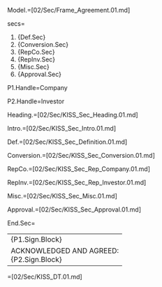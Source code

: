 Model.=[02/Sec/Frame_Agreement.01.md]

secs=<ol><li>{Def.Sec}<li>{Conversion.Sec}<li>{RepCo.Sec}<li>{RepInv.Sec}<li>{Misc.Sec}<li>{Approval.Sec}</ol>

P1.Handle=Company

P2.Handle=Investor

Heading.=[02/Sec/KISS_Sec_Heading.01.md]

Intro.=[02/Sec/KISS_Sec_Intro.01.md]

Def.=[02/Sec/KISS_Sec_Definition.01.md]

Conversion.=[02/Sec/KISS_Sec_Conversion.01.md]

RepCo.=[02/Sec/KISS_Sec_Rep_Company.01.md]

RepInv.=[02/Sec/KISS_Sec_Rep_Investor.01.md]

Misc.=[02/Sec/KISS_Sec_Misc.01.md]

Approval.=[02/Sec/KISS_Sec_Approval.01.md]

End.Sec=<table><tr><td valign="top">{P1.Sign.Block}</td></tr><tr><td valign="top">ACKNOWLEDGED AND AGREED:<br>{P2.Sign.Block}</td></tr></table>

=[02/Sec/KISS_DT.01.md]